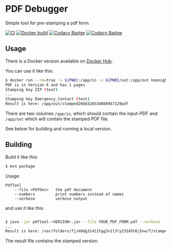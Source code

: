 # PDF Debugger

Simple tool for pre-stamping a pdf form.

[![CI](https://github.com/koenighotze/pdfdebugger/actions/workflows/ci.yml/badge.svg)](https://github.com/koenighotze/pdfdebugger/actions/workflows/ci.yml)
[![Docker build](https://github.com/koenighotze/pdfdebugger/actions/workflows/docker.yml/badge.svg)](https://github.com/koenighotze/pdfdebugger/actions/workflows/docker.yml)
[![Codacy Badge](https://app.codacy.com/project/badge/Grade/2082d38336fa495c8a91851ebb297793)](https://www.codacy.com/gh/koenighotze/pdfdebugger/dashboard?utm_source=github.com&amp;utm_medium=referral&amp;utm_content=koenighotze/pdfdebugger&amp;utm_campaign=Badge_Grade)
[![Codacy Badge](https://app.codacy.com/project/badge/Grade/2082d38336fa495c8a91851ebb297793)](https://www.codacy.com/gh/koenighotze/pdfdebugger/dashboard?utm_source=github.com&utm_medium=referral&utm_content=koenighotze/pdfdebugger&utm_campaign=Badge_Coverage)


## Usage

There is a Docker version available on [Docker Hub](https://cloud.docker.com/u/koenighotze/repository/docker/koenighotze/pdfdebugger).

You can use it like this:

```bash
$ docker run --rm=true -v ${PWD}:/app/in -v ${PWD}/out:/app/out koenighotze/pdfdebugger:2.0 --file /app/in/interactiveform_enabled.pdf
PDF is in Version 6 and has 1 pages
Stamping key ZIP (text)
...
Stamping key Emergency_Contact (text)
Result is here: /app/out/stamped2668326534888947129pdf
```

There are two volumes `/app/in`, which should contain the input-PDF and `/app/out` which will contain the stamped PDF file.

See below for building and running a local version.

## Building

Build it like this:

```bash
$ mvn package
```

Usage:
```
PdfTool
    --file <PdfDoc>   the pdf document
    --numbers         print numbers instead of names
    --verbose         verbose output
```

and use it like this:

```bash

$ java -jar pdftool-<VERSION>.jar --file YOUR_PDF_FORM.pdf --verbose
...
Result is here: /var/folders/fj/m9dg31412tgg3v1l3ly23145t6j5nw/T/stamped8992316045665224650.pdf
```

The result file contains the stamped version.

